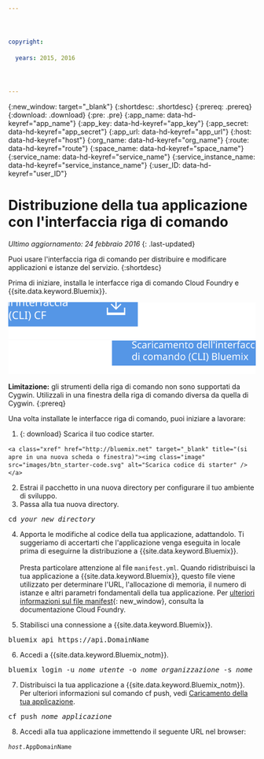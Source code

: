 ```yaml
---

 

copyright:

  years: 2015, 2016

 

---
```


{:new_window: target="_blank"}
{:shortdesc: .shortdesc}
{:prereq: .prereq}
{:download: .download}
{:pre: .pre}
{:app_name: data-hd-keyref="app_name"}
{:app_key: data-hd-keyref="app_key"}
{:app_secret: data-hd-keyref="app_secret"}
{:app_url: data-hd-keyref="app_url"}
{:host: data-hd-keyref="host"}
{:org_name: data-hd-keyref="org_name"}
{:route: data-hd-keyref="route"}
{:space_name: data-hd-keyref="space_name"}
{:service_name: data-hd-keyref="service_name"}
{:service_instance_name: data-hd-keyref="service_instance_name"}
{:user_ID: data-hd-keyref="user_ID"}

# Distribuzione della tua applicazione con l'interfaccia riga di comando
*Ultimo aggiornamento: 24 febbraio 2016*
{: .last-updated}

Puoi usare l'interfaccia riga di comando per distribuire e modificare applicazioni e istanze del servizio.
{:shortdesc}

Prima di iniziare, installa le interfacce riga di comando Cloud Foundry e {{site.data.keyword.Bluemix}}.

<p>
<a class="xref" href="https://github.com/cloudfoundry/cli/releases" target="_blank" title="(si apre in una nuova scheda o finestra)"><img class="image" src="images/btn_cf_commandline.svg" alt="Scarica l'interfaccia riga di comando Cloud Foundry" /> </a>  <a class="xref" href="http://clis.ng.bluemix.net/ui/home.html" target="_blank" title="(si apre in una nuova scheda o finestra)"><img class="image" src="images/btn_bx_commandline.svg" alt="Scarica l'interfaccia riga di comando {{site.data.keyword.Bluemix}}" /> </a>
</p>

**Limitazione:** gli strumenti della riga di comando non sono supportati da Cygwin. Utilizzali in una finestra della riga di comando diversa da quella di Cygwin.
{:prereq}

Una volta installate le interfacce riga di comando, puoi iniziare a lavorare:

  1. {: download} Scarica il tuo codice starter. 
      
    <a class="xref" href="http://bluemix.net" target="_blank" title="(si apre in una nuova scheda o finestra)"><img class="image" src="images/btn_starter-code.svg" alt="Scarica codice di starter" /> </a>
  
  2. Estrai il pacchetto in una nuova directory per configurare il tuo ambiente di sviluppo.
  3. Passa alla tua nuova directory.
  
  <pre class="pre">cd <var class="keyword varname">your_new_directory</var></pre>
  
   4.  Apporta le modifiche al codice della tua applicazione, adattandolo. Ti suggeriamo di accertarti che l'applicazione venga eseguita in locale prima di eseguirne la distribuzione a {{site.data.keyword.Bluemix}}.<br><br>Presta particolare attenzione al file `manifest.yml`. Quando ridistribuisci la tua applicazione a {{site.data.keyword.Bluemix}}, questo file viene utilizzato per determinare l'URL, l'allocazione di memoria, il numero di istanze e altri parametri fondamentali della tua applicazione. Per [ulteriori informazioni sul file manifest](https://docs.cloudfoundry.org/devguide/deploy-apps/manifest.html){: new_window}, consulta la documentazione Cloud Foundry.
  
  5. Stabilisci una connessione a {{site.data.keyword.Bluemix}}.
  
  <pre class="pre">bluemix api https://api.<span class="keyword" data-hd-keyref="DomainName">DomainName</span></pre>
  
  6. Accedi a {{site.data.keyword.Bluemix_notm}}.
 
  <pre class="pre">bluemix login -u <var class="keyword varname" data-hd-keyref="user_ID">nome_utente</var> -o <var class="keyword varname" data-hd-keyref="org_name">nome_organizzazione</var> -s <var class="keyword varname" data-hd-keyref="space_name">nome_spazio</var></pre>
  
  7. Distribuisci la tua applicazione a {{site.data.keyword.Bluemix_notm}}. Per ulteriori informazioni sul comando cf push, vedi [Caricamento della tua applicazione](./upload_app.html).
  
  <pre class="pre">cf push <var class="keyword varname" data-hd-keyref="app_name">nome_applicazione</var></pre>
  
  8. Accedi alla tua applicazione immettendo il seguente URL
nel browser:
  
  <pre class="codeblock"><code><var class="keyword varname" data-hd-keyref="host">host</var>.<span class="keyword" data-hd-keyref="APPDomain">AppDomainName</span></code></pre>
